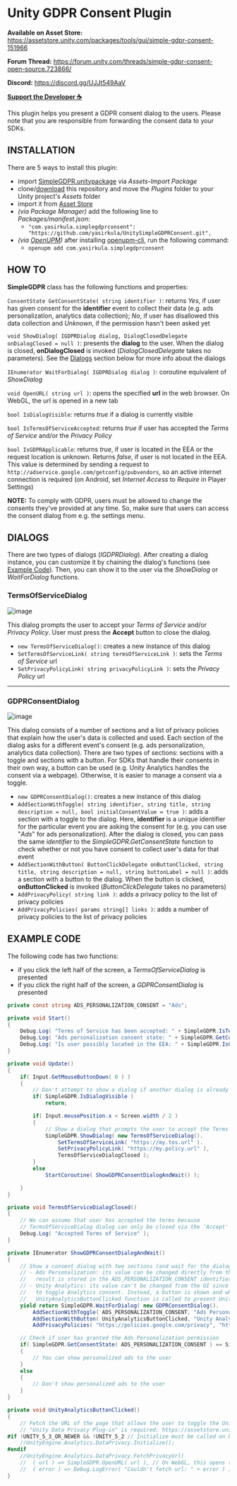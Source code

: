 # Unity GDPR Consent Plugin

**Available on Asset Store:** https://assetstore.unity.com/packages/tools/gui/simple-gdpr-consent-151966

**Forum Thread:** https://forum.unity.com/threads/simple-gdpr-consent-open-source.723866/

**Discord:** https://discord.gg/UJJt549AaV

**[Support the Developer ☕](https://yasirkula.itch.io/unity3d)**

This plugin helps you present a GDPR consent dialog to the users. Please note that you are responsible from forwarding the consent data to your SDKs.

## INSTALLATION

There are 5 ways to install this plugin:

- import [SimpleGDPR.unitypackage](https://github.com/yasirkula/UnitySimpleGDPRConsent/releases) via *Assets-Import Package*
- clone/[download](https://github.com/yasirkula/UnitySimpleGDPRConsent/archive/master.zip) this repository and move the *Plugins* folder to your Unity project's *Assets* folder
- import it from [Asset Store](https://assetstore.unity.com/packages/tools/gui/simple-gdpr-consent-151966)
- *(via Package Manager)* add the following line to *Packages/manifest.json*:
  - `"com.yasirkula.simplegdprconsent": "https://github.com/yasirkula/UnitySimpleGDPRConsent.git",`
- *(via [OpenUPM](https://openupm.com))* after installing [openupm-cli](https://github.com/openupm/openupm-cli), run the following command:
  - `openupm add com.yasirkula.simplegdprconsent`

## HOW TO

**SimpleGDPR** class has the following functions and properties:

`ConsentState GetConsentState( string identifier )`: returns *Yes*, if user has given consent for the **identifier** event to collect their data (e.g. ads personalization, analytics data collection); *No*, if user has disallowed this data collection and *Unknown*, if the permission hasn't been asked yet

`void ShowDialog( IGDPRDialog dialog, DialogClosedDelegate onDialogClosed = null )`: presents the **dialog** to the user. When the dialog is closed, **onDialogClosed** is invoked (*DialogClosedDelegate* takes no parameters). See the [Dialogs](#dialogs) section below for more info about the dialogs

`IEnumerator WaitForDialog( IGDPRDialog dialog )`: coroutine equivalent of *ShowDialog*

`void OpenURL( string url )`: opens the specified **url** in the web browser. On WebGL, the url is opened in a new tab

`bool IsDialogVisible`: returns *true* if a dialog is currently visible

`bool IsTermsOfServiceAccepted`: returns *true* if user has accepted the *Terms of Service* and/or the *Privacy Policy*

`bool IsGDPRApplicable`: returns *true*, if user is located in the EEA or the request location is unknown. Returns *false*, if user is not located in the EEA. This value is determined by sending a request to `http://adservice.google.com/getconfig/pubvendors`, so an active internet connection is required (on Android, set *Internet Access* to *Require* in Player Settings)

**NOTE:** To comply with GDPR, users must be allowed to change the consents they've provided at any time. So, make sure that users can access the consent dialog from e.g. the settings menu.

## DIALOGS

There are two types of dialogs (*IGDPRDialog*). After creating a dialog instance, you can customize it by chaining the dialog's functions (see [Example Code](example-code)). Then, you can show it to the user via the *ShowDialog* or *WaitForDialog* functions.

### TermsOfServiceDialog

![image](Images/TermsOfServiceDialog.png)

This dialog prompts the user to accept your *Terms of Service* and/or *Privacy Policy*. User must press the **Accept** button to close the dialog.

- `new TermsOfServiceDialog()`: creates a new instance of this dialog
- `SetTermsOfServiceLink( string termsOfServiceLink )`: sets the *Terms of Service* url
- `SetPrivacyPolicyLink( string privacyPolicyLink )`: sets the *Privacy Policy* url

---

### GDPRConsentDialog

![image](Images/GDPRConsentDialog.png)

This dialog consists of a number of sections and a list of privacy policies that explain how the user's data is collected and used. Each section of the dialog asks for a different event's consent (e.g. ads personalization, analytics data collection). There are two types of sections: sections with a toggle and sections with a button. For SDKs that handle their consents in their own way, a button can be used (e.g. Unity Analytics handles the consent via a webpage). Otherwise, it is easier to manage a consent via a toggle.

- `new GDPRConsentDialog()`: creates a new instance of this dialog
- `AddSectionWithToggle( string identifier, string title, string description = null, bool initialConsentValue = true )`: adds a section with a toggle to the dialog. Here, **identifier** is a unique identifier for the particular event you are asking the consent for (e.g. you can use "*Ads*" for ads personalization). After the dialog is closed, you can pass the same *identifier* to the *SimpleGDPR.GetConsentState* function to check whether or not you have consent to collect user's data for that event
- `AddSectionWithButton( ButtonClickDelegate onButtonClicked, string title, string description = null, string buttonLabel = null )`: adds a section with a button to the dialog. When the button is clicked, **onButtonClicked** is invoked (*ButtonClickDelegate* takes no parameters)
- `AddPrivacyPolicy( string link )`: adds a privacy policy to the list of privacy policies
- `AddPrivacyPolicies( params string[] links )`: adds a number of privacy policies to the list of privacy policies

## EXAMPLE CODE

The following code has two functions:

- if you click the left half of the screen, a *TermsOfServiceDialog* is presented
- if you click the right half of the screen, a *GDPRConsentDialog* is presented

```csharp
private const string ADS_PERSONALIZATION_CONSENT = "Ads";

private void Start()
{
	Debug.Log( "Terms of Service has been accepted: " + SimpleGDPR.IsTermsOfServiceAccepted );
	Debug.Log( "Ads personalization consent state: " + SimpleGDPR.GetConsentState( ADS_PERSONALIZATION_CONSENT ) );
	Debug.Log( "Is user possibly located in the EEA: " + SimpleGDPR.IsGDPRApplicable );
}

private void Update()
{
	if( Input.GetMouseButtonDown( 0 ) )
	{
		// Don't attempt to show a dialog if another dialog is already visible
		if( SimpleGDPR.IsDialogVisible )
			return;

		if( Input.mousePosition.x < Screen.width / 2 )
		{
			// Show a dialog that prompts the user to accept the Terms of Service and Privacy Policy
			SimpleGDPR.ShowDialog( new TermsOfServiceDialog().
				SetTermsOfServiceLink( "https://my.tos.url" ).
				SetPrivacyPolicyLink( "https://my.policy.url" ),
				TermsOfServiceDialogClosed );
		}
		else
			StartCoroutine( ShowGDPRConsentDialogAndWait() );

	}
}

private void TermsOfServiceDialogClosed()
{
	// We can assume that user has accepted the terms because
	// TermsOfServiceDialog dialog can only be closed via the 'Accept' button
	Debug.Log( "Accepted Terms of Service" );
}

private IEnumerator ShowGDPRConsentDialogAndWait()
{
	// Show a consent dialog with two sections (and wait for the dialog to be closed):
	// - Ads Personalization: its value can be changed directly from the UI,
	//   result is stored in the ADS_PERSONALIZATION_CONSENT identifier
	// - Unity Analytics: its value can't be changed from the UI since Unity presents its own UI
	//   to toggle Analytics consent. Instead, a button is shown and when the button is clicked,
	//   UnityAnalyticsButtonClicked function is called to present Unity's own UI
	yield return SimpleGDPR.WaitForDialog( new GDPRConsentDialog().
		AddSectionWithToggle( ADS_PERSONALIZATION_CONSENT, "Ads Personalization", "When enabled, you'll see ads that are more relevant to you. Otherwise, you will still receive ads, but they will no longer be tailored toward you." ).
		AddSectionWithButton( UnityAnalyticsButtonClicked, "Unity Analytics", "The collected data allows us to optimize the gameplay and update the game with new enjoyable content. You can see your collected data or change your settings from the dashboard.", "Open Analytics Dashboard" ).
		AddPrivacyPolicies( "https://policies.google.com/privacy", "https://unity3d.com/legal/privacy-policy", "https://my.policy.url" ) );

	// Check if user has granted the Ads Personalization permission
	if( SimpleGDPR.GetConsentState( ADS_PERSONALIZATION_CONSENT ) == SimpleGDPR.ConsentState.Yes )
	{
		// You can show personalized ads to the user
	}
	else
	{
		// Don't show personalized ads to the user
	}
}

private void UnityAnalyticsButtonClicked()
{
	// Fetch the URL of the page that allows the user to toggle the Unity Analytics consent
	// "Unity Data Privacy Plug-in" is required: https://assetstore.unity.com/packages/add-ons/services/unity-data-privacy-plug-in-118922
#if !UNITY_5_3_OR_NEWER && !UNITY_5_2 // Initialize must be called on Unity 5.1 or earlier
	//UnityEngine.Analytics.DataPrivacy.Initialize();
#endif
	//UnityEngine.Analytics.DataPrivacy.FetchPrivacyUrl( 
	//	( url ) => SimpleGDPR.OpenURL( url ), // On WebGL, this opens the URL in a new tab
	//	( error ) => Debug.LogError( "Couldn't fetch url: " + error ) );
}
```
